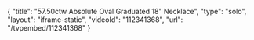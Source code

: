 {
    "title": "57.50ctw Absolute Oval Graduated 18\" Necklace",
    "type": "solo",
    "layout": "iframe-static",
    "videoId": "112341368",
    "url": "\/tvpembed\/112341368"
}